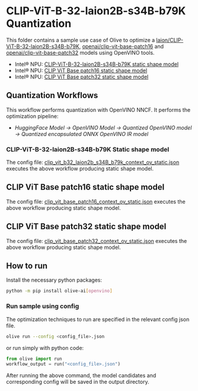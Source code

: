 # CLIP-ViT-B-32-laion2B-s34B-b79K Quantization

This folder contains a sample use case of Olive to optimize a [laion/CLIP-ViT-B-32-laion2B-s34B-b79K](https://huggingface.co/laion/CLIP-ViT-B-32-laion2B-s34B-b79K), [openai/clip-vit-base-patch16](https://huggingface.co/openai/clip-vit-base-patch16) and [openai/clip-vit-base-patch32](https://huggingface.co/openai/clip-vit-base-patch32) models using OpenVINO tools.

- Intel® NPU: [CLIP-ViT-B-32-laion2B-s34B-b79K static shape model](#clip-vit-b-32-laion2b-s34b-b79k-static-shape-model)
- Intel® NPU: [CLIP ViT Base patch16 static shape model](#clip-vit-base-patch16-static-shape-model)
- Intel® NPU: [CLIP ViT Base patch32 static shape model](#clip-vit-base-patch32-static-shape-model)

## Quantization Workflows

This workflow performs quantization with OpenVINO NNCF. It performs the optimization pipeline:

- *HuggingFace Model -> OpenVINO Model -> Quantized OpenVINO model -> Quantized encapsulated ONNX OpenVINO IR model*

### CLIP-ViT-B-32-laion2B-s34B-b79K Static shape model

The config file: [clip_vit_b32_laion2b_s34B_b79k_context_ov_static.json](clip_vit_b32_laion2b_s34B_b79k_context_ov_static.json) executes the above workflow producing static shape model.

## CLIP ViT Base patch16 static shape model

The config file: [clip_vit_base_patch16_context_ov_static.json](clip_vit_base_patch16_context_ov_static.json) executes the above workflow producing static shape model.

## CLIP ViT Base patch32 static shape model

The config file: [clip_vit_base_patch32_context_ov_static.json](clip_vit_base_patch32_context_ov_static.json) executes the above workflow producing static shape model.

## How to run

Install the necessary python packages:

```bash
python -m pip install olive-ai[openvino]
```

### Run sample using config

The optimization techniques to run are specified in the relevant config json file.

```bash
olive run --config <config_file>.json
```

or run simply with python code:

```python
from olive import run
workflow_output = run("<config_file>.json")
```

After running the above command, the model candidates and corresponding config will be saved in the output directory.
